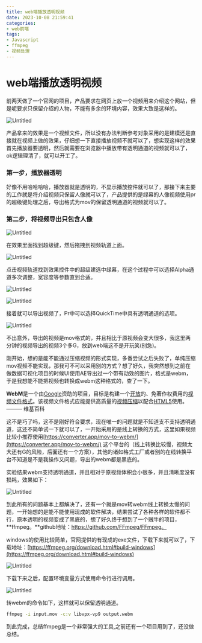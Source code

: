 ```yaml
---
title: web端播放透明视频
date: 2023-10-08 21:59:41
categories: 
- web前端
tags:
- Javascript
- ffmpeg
- 视频处理
---
```


# web端播放透明视频

前两天做了一个官网的项目，产品要求在网页上放一个视频用来介绍这个网站，但是呢要求只保留介绍的人物，不能有多余的环境内容，效果大致是这样的。

![Untitled](/web端播放透明视频/Untitled.png)

产品拿来的效果是一个视频文件，所以没有办法判断参考对象采用的是建模还是直接就在视频上做的效果，仔细想一下直接播放视频不就可以了，想实现这样的效果首先播放器要透明，然后就需要在浏览器中播放带有透明通道的视频就可以了，ok逻辑理清了，就可以开工了。

### 第一步，播放器透明

好像不用哈哈哈哈，播放器就是透明的，不显示播放控件就可以了，那接下来主要的工作就是将介绍视频只保留人像就可以了，产品提供的是绿幕的人像视频使用pr的超级键处理之后，导出格式为mov的保留透明通道的视频就可以了。

### 第二步，将视频导出只包含人像

![Untitled](web%E7%AB%AF%E6%92%AD%E6%94%BE%E9%80%8F%E6%98%8E%E8%A7%86%E9%A2%91%201e904dc5cb264785b83de7d93d5cdaf5/Untitled%201.png)

在效果里面找到超级键，然后拖拽到视频轨道上面。

![Untitled](web%E7%AB%AF%E6%92%AD%E6%94%BE%E9%80%8F%E6%98%8E%E8%A7%86%E9%A2%91%201e904dc5cb264785b83de7d93d5cdaf5/Untitled%202.png)

点击视频轨道找到效果控件中的超级建选中绿幕，在这个过程中可以选择Alpha通道多次调整，宽容度等参数直到合适。

![Untitled](web%E7%AB%AF%E6%92%AD%E6%94%BE%E9%80%8F%E6%98%8E%E8%A7%86%E9%A2%91%201e904dc5cb264785b83de7d93d5cdaf5/Untitled%203.png)

![Untitled](web%E7%AB%AF%E6%92%AD%E6%94%BE%E9%80%8F%E6%98%8E%E8%A7%86%E9%A2%91%201e904dc5cb264785b83de7d93d5cdaf5/Untitled%204.png)

接着就可以导出视频了，Pr中可以选择QuickTime中具有透明通道的选项。

![Untitled](web%E7%AB%AF%E6%92%AD%E6%94%BE%E9%80%8F%E6%98%8E%E8%A7%86%E9%A2%91%201e904dc5cb264785b83de7d93d5cdaf5/Untitled%205.png)

不出意外，导出的视频是mov格式的，并且相比于原视频会变大很多，我这里两分钟的视频导出的视频3个多G，放到web端这不是开玩笑(别急)。

刚开始，想的是能不能通过压缩视频的形式实现，多番尝试之后失败了，单纯压缩mov视频不能实现，那我可不可以采用别的方式？想了好久，我突然想到之前在做数据可视化项目的时候UI使用AE导出过一个带有动效的图片，格式是webm，于是我想能不能把视频也转换成webm这种格式的，查了一下。

**WebM**是一个由[Google](https://zh.wikipedia.org/wiki/Google)资助的项目，目标是构建一个[开放](https://zh.wikipedia.org/wiki/%E8%87%AA%E7%94%B1%E6%A1%A3%E6%A1%88%E6%A0%BC%E5%BC%8F)的、免著作权费用的[视频文件格式](https://zh.wikipedia.org/wiki/%E8%A7%86%E9%A2%91%E6%96%87%E4%BB%B6%E6%A0%BC%E5%BC%8F)。该视频文件格式应能提供高质量的[视频压缩](https://zh.wikipedia.org/wiki/%E8%A7%86%E9%A2%91%E5%8E%8B%E7%BC%A9)以配合[HTML5](https://zh.wikipedia.org/wiki/HTML5)使用。 ——— 维基百科

这不是巧了吗，这不是刚好符合要求，现在唯一的问题就是不知道支不支持透明通道，这还不简单试一下就可以了，一开始采用的是线上转换的方式，这里如果视频比较小推荐使用[https://converter.app/mov-to-webm/](https://converter.app/mov-to-webm/) 这个平台的（线上转换比较慢，视频太大还有G的风险，后面还有一个方案），其他的诸如格式工厂或者别的在线转换平台不知道是不是我操作又问题，导出的webm都是黑底的。

实验结果webm支持透明通道，并且相对于原视频体积会小很多，并且清晰度没有损耗，效果如下：

![Untitled](web%E7%AB%AF%E6%92%AD%E6%94%BE%E9%80%8F%E6%98%8E%E8%A7%86%E9%A2%91%201e904dc5cb264785b83de7d93d5cdaf5/Untitled%206.png)

到此所有的问题基本上都解决了，还有一个就是mov转webm线上转换太慢的问题，一开始想的是能不能使用现成的软件解决，结果尝试了各种各样的软件都不行，原本透明的视频变成了黑底的，想了好久终于想到了一个贼牛的项目，**ffmpeg。**github地址：https://github.com/FFmpeg/FFmpeg。

windows的使用比较简单，官网提供的有现成的exe文件，下载下来就可以了，下载地址：[https://ffmpeg.org/download.html#build-windows](https://ffmpeg.org/download.html#build-windows)

![Untitled](web%E7%AB%AF%E6%92%AD%E6%94%BE%E9%80%8F%E6%98%8E%E8%A7%86%E9%A2%91%201e904dc5cb264785b83de7d93d5cdaf5/Untitled%207.png)

下载下来之后，配置环境变量方式使用命令行进行调用。

![Untitled](web%E7%AB%AF%E6%92%AD%E6%94%BE%E9%80%8F%E6%98%8E%E8%A7%86%E9%A2%91%201e904dc5cb264785b83de7d93d5cdaf5/Untitled%208.png)

转webm的命令如下，这样就可以保留透明通道。

```bash
ffmpeg -i input.mov -c:v libvpx-vp9 output.webm
```

到此完成，总结ffmpeg是一个非常强大的工具,之前还有一个项目用到了，还没做总结。